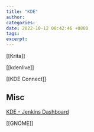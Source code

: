 ```yaml
---
title: "KDE"
author: 
categories: 
date: 2022-10-12 08:42:46 +0800
tags: 
excerpt: 
---
```






[[Krita]]

[[kdenlive]]

[[KDE Connect]]



## Misc

[KDE - Jenkins Dashboard](https://binary-factory.kde.org/)

[[GNOME]]





